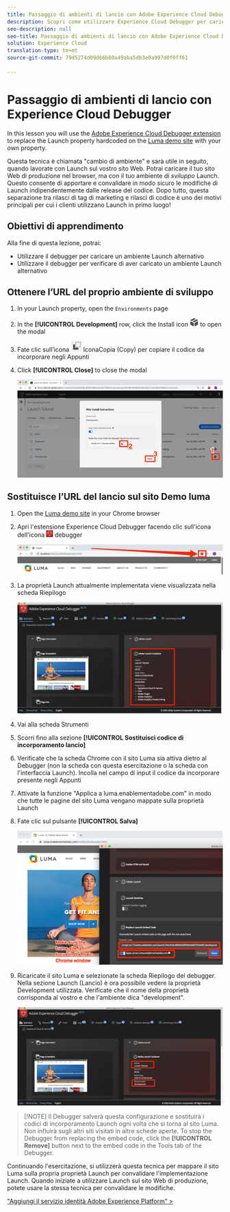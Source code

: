 ```yaml
---
title: Passaggio di ambienti di lancio con Adobe Experience Cloud Debugger
description: Scopri come utilizzare Experience Cloud Debugger per caricare diversi codici di incorporamento Launch. Questa lezione fa parte dell’esercitazione Implementazione di Experience Cloud nei siti Web con Launch.
seo-description: null
seo-title: Passaggio di ambienti di lancio con Adobe Experience Cloud Debugger
solution: Experience Cloud
translation-type: tm+mt
source-git-commit: 79d5274d09d66b80a49aba5db3e0a997d0f0ff61

---
```



# Passaggio di ambienti di lancio con Experience Cloud Debugger

In this lesson you will use the [Adobe Experience Cloud Debugger extension](https://chrome.google.com/webstore/detail/adobe-experience-cloud-de/ocdmogmohccmeicdhlhhgepeaijenapj) to replace the Launch property hardcoded on the [Luma demo site](https://luma.enablementadobe.com/content/luma/us/en.html) with your own property.

Questa tecnica è chiamata "cambio di ambiente" e sarà utile in seguito, quando lavorate con Launch sul vostro sito Web. Potrai caricare il tuo sito Web di produzione nel browser, ma con il tuo ambiente di *sviluppo* Launch. Questo consente di apportare e convalidare in modo sicuro le modifiche di Launch indipendentemente dalle release del codice.  Dopo tutto, questa separazione tra rilasci di tag di marketing e rilasci di codice è uno dei motivi principali per cui i clienti utilizzano Launch in primo luogo!

## Obiettivi di apprendimento

Alla fine di questa lezione, potrai:

* Utilizzare il debugger per caricare un ambiente Launch alternativo
* Utilizzare il debugger per verificare di aver caricato un ambiente Launch alternativo

## Ottenere l’URL del proprio ambiente di sviluppo

1. In your Launch property, open the `Environments` page

1. In the **[!UICONTROL Development]** row, click the Install icon ![Install icon](images/launch-installIcon.png) to open the modal

1. Fate clic sull’icona ![Copia (Copy)](images/launch-copyIcon.png) IconaCopia (Copy) per copiare il codice da incorporare negli Appunti

1. Click **[!UICONTROL Close]** to close the modal

   ![Icona di installazione](images/launch-copyInstallCode.png)

## Sostituisce l’URL del lancio sul sito Demo luma

1. Open the [Luma demo site](https://luma.enablementadobe.com/content/luma/us/en.html) in your Chrome browser

1. Apri l'estensione [](https://chrome.google.com/webstore/detail/adobe-experience-cloud-de/ocdmogmohccmeicdhlhhgepeaijenapj) Experience Cloud Debugger facendo clic sull'icona dell'icona ![del](images/icon-debugger.png) debugger

   ![Fate clic sull'icona Debugger](images/switchEnvironments-openDebugger.png)

1. La proprietà Launch attualmente implementata viene visualizzata nella scheda Riepilogo

   ![Ambiente di avvio mostrato in Debugger](images/switchEnvironments-debuggerOnWeRetail-prod.png)

1. Vai alla scheda Strumenti

1. Scorri fino alla sezione **[!UICONTROL Sostituisci codice di incorporamento lancio]**

1. Verificate che la scheda Chrome con il sito Luma sia attiva dietro al Debugger (non la scheda con questa esercitazione o la scheda con l'interfaccia Launch).  Incolla nel campo di input il codice da incorporare presente negli Appunti

1. Attivate la funzione "Applica a luma.enablementadobe.com" in modo che tutte le pagine del sito Luma vengano mappate sulla proprietà Launch

1. Fate clic sul pulsante **[!UICONTROL Salva]**

   ![Ambiente di avvio mostrato in Debugger](images/switchEnvironments-debugger-save.png)

1. Ricaricate il sito Luma e selezionate la scheda Riepilogo del debugger. Nella sezione Launch (Lancio) è ora possibile vedere la proprietà Development utilizzata. Verificate che il nome della proprietà corrisponda al vostro e che l'ambiente dica "development".

   ![Ambiente di avvio mostrato in Debugger](images/switchEnvironments-debuggerOnWeRetail.png)

>[!NOTE] Il Debugger salverà questa configurazione e sostituirà i codici di incorporamento Launch ogni volta che si torna al sito Luma. Non influirà sugli altri siti visitati in altre schede aperte. To stop the Debugger from replacing the embed code, click the **[!UICONTROL Remove]** button next to the embed code in the Tools tab of the Debugger.

Continuando l'esercitazione, si utilizzerà questa tecnica per mappare il sito Luma sulla propria proprietà Launch per convalidare l'implementazione Launch. Quando iniziate a utilizzare Launch sul sito Web di produzione, potete usare la stessa tecnica per convalidare le modifiche.

["Aggiungi il servizio identità Adobe Experience Platform" &gt;](id-service.md)